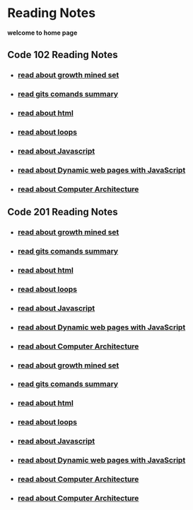 # Reading Notes
**welcome to home page** 

## Code 102 Reading Notes
* ### [read about growth mined set](https://rulaalqasem.github.io/reading-note/growthminde)
* ### [read gits comands summary](https://rulaalqasem.github.io/reading-note/git%20summary)
* ### [read about html](https://rulaalqasem.github.io/reading-note/Structure%20web%20pages%20with%20HTML)
* ### [read about loops](https://rulaalqasem.github.io/reading-note/comp-loop)
* ### [read about Javascript](https://rulaalqasem.github.io/reading-note/Javascript)
* ### [read about Dynamic web pages with JavaScript](https://rulaalqasem.github.io/reading-note/Dynamic%20web%20pages%20with%20JavaScript)
* ### [read about Computer Architecture](https://rulaalqasem.github.io/reading-note/Computer%20Architecture)
## Code 201 Reading Notes
* ### [read about growth mined set](https://rulaalqasem.github.io/reading-note/class-01)
* ### [read gits comands summary](https://rulaalqasem.github.io/reading-note/class-02)
* ### [read about html](https://rulaalqasem.github.io/reading-note/class03)
* ### [read about loops](https://rulaalqasem.github.io/reading-note/class04)
* ### [read about Javascript](https://rulaalqasem.github.io/reading-note/class05)
* ### [read about Dynamic web pages with JavaScript](https://rulaalqasem.github.io/reading-note/class06)
* ### [read about Computer Architecture](https://rulaalqasem.github.io/reading-note/class07)
* ### [read about growth mined set](https://rulaalqasem.github.io/reading-note/class08)
* ### [read gits comands summary](https://rulaalqasem.github.io/reading-note/class09)
* ### [read about html](https://rulaalqasem.github.io/reading-note/class10)
* ### [read about loops](https://rulaalqasem.github.io/reading-note/class011)
* ### [read about Javascript](https://rulaalqasem.github.io/reading-note/class012)
* ### [read about Dynamic web pages with JavaScript](https://rulaalqasem.github.io/reading-note/class013)
* ### [read about Computer Architecture](https://rulaalqasem.github.io/reading-note/class014a)
* ### [read about Computer Architecture](https://rulaalqasem.github.io/reading-note/class014b)
